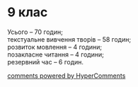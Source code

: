 <div id="hypercomments_widget" class="js-hypercomments-widget invisible"></div>

# 9 клас

Усього – 70 годин; <br>
текстуальне вивчення творів – 58 годин; <br>
розвиток мовлення – 4 години; <br>
позакласне читання – 4 години; <br>
резервний час – 6 годин. 




<div class="js-hypercomments-container">
<a href="http://hypercomments.com" class="hc-link" title="comments widget">comments powered by HyperComments</a>
</div>